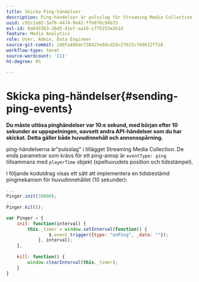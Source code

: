 ```yaml
---
title: Skicka Ping-händelser
description: Ping-händelser är pulsslag för Streaming Media Collection Add-on. Lär dig hur du skickar en tidsbestämd ping för huvudinnehåll eller annonsspårning.
uuid: c92c1a92-3af6-4474-9e42-ffb8f6c94b33
exl-id: 0a645363-26d5-41e7-aa16-c775253e2b1d
feature: Media Analytics
role: User, Admin, Data Engineer
source-git-commit: 240fa48bdc738425e04cd29c27625c7dd612ff18
workflow-type: tm+mt
source-wordcount: '111'
ht-degree: 0%

---
```


# Skicka ping-händelser{#sending-ping-events}

**Du måste utlösa pinghändelser var 10:e sekund, med början efter 10 sekunder av uppspelningen, oavsett andra API-händelser som du har skickat. Detta gäller både huvudinnehåll och annonsspårning.**

ping-händelserna är&quot;pulsslag&quot; i tillägget Streaming Media Collection. De enda parametrar som krävs för ett ping-anrop är `eventType: ping` tillsammans med `playerTime` objekt (spelhuvudets position och tidsstämpel).

I följande kodutdrag visas ett sätt att implementera en tidsbestämd pingmekanism för huvudinnehållet (10 sekunder):

```js
... 
Pinger.init(10000); 
... 
Pinger.kill();

var Pinger = { 
    init: function(interval) { 
        this._timer = window.setInterval(function() { 
                $.event.trigger({type: "onPing", _data: ""}); 
            }, interval); 
    }, 
     
    kill: function() { 
        window.clearInterval(this._timer); 
    } 
}
```
